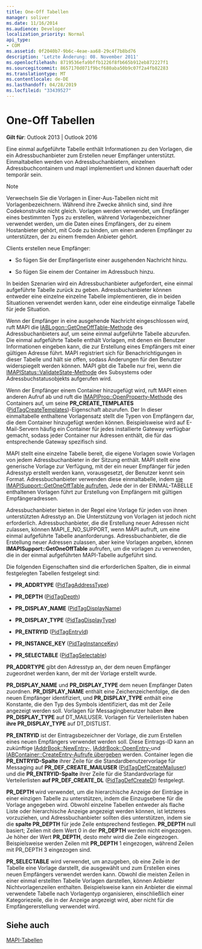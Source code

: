 ```yaml
---
title: One-Off Tabellen
manager: soliver
ms.date: 11/16/2014
ms.audience: Developer
localization_priority: Normal
api_type:
- COM
ms.assetid: 0f2040b7-9b6c-4eae-aa68-29c4f7b8bd76
description: 'Letzte Änderung: 08. November 2011'
ms.openlocfilehash: 8719536efa9bffb1226f8fb665b912eb872227f1
ms.sourcegitcommit: 8657170d071f9bcf680aba50b9c07f2a4fb82283
ms.translationtype: MT
ms.contentlocale: de-DE
ms.lasthandoff: 04/28/2019
ms.locfileid: "33439527"
---
```

# <a name="one-off-tables"></a>One-Off Tabellen

**Gilt für**: Outlook 2013 | Outlook 2016 
  
Eine einmal aufgeführte Tabelle enthält Informationen zu den Vorlagen, die ein Adressbuchanbieter zum Erstellen neuer Empfänger unterstützt. Einmaltabellen werden von Adressbuchanbietern, einzelnen Adressbuchcontainern und mapI implementiert und können dauerhaft oder temporär sein. 
  
> [!NOTE]
> Verwechseln Sie die Vorlagen in Einer-Aus-Tabellen nicht mit Vorlagenbezeichnern. Während ihre Zwecke ähnlich sind, sind ihre Codekonstrukte nicht gleich. Vorlagen werden verwendet, um Empfänger eines bestimmten Typs zu erstellen, während Vorlagenbezeichner verwendet werden, um die Daten eines Empfängers, der zu einem Hostanbieter gehört, mit Code zu binden, um einen anderen Empfänger zu unterstützen, der zu einem fremden Anbieter gehört. 
  
Clients erstellen neue Empfänger:
  
- So fügen Sie der Empfängerliste einer ausgehenden Nachricht hinzu.
    
- So fügen Sie einem der Container im Adressbuch hinzu.
    
In beiden Szenarien wird ein Adressbuchanbieter aufgefordert, eine einmal aufgeführte Tabelle zurück zu geben. Adressbuchanbieter können entweder eine einzelne einzelne Tabelle implementieren, die in beiden Situationen verwendet werden kann, oder eine eindeutige einmalige Tabelle für jede Situation. 
  
Wenn der Empfänger in eine ausgehende Nachricht eingeschlossen wird, ruft MAPI die [IABLogon::GetOneOffTable-Methode](iablogon-getoneofftable.md) des Adressbuchanbieters auf, um seine einmal aufgeführte Tabelle abzurufen. Die einmal aufgeführte Tabelle enthält Vorlagen, mit denen ein Benutzer Informationen eingeben kann, die zur Erstellung eines Empfängers mit einer gültigen Adresse führt. MAPI registriert sich für Benachrichtigungen in dieser Tabelle und hält sie offen, sodass Änderungen für den Benutzer widerspiegelt werden können. MAPI gibt die Tabelle nur frei, wenn die [IMAPIStatus::ValidateState-Methode](imapistatus-validatestate.md) des Subsystems oder Adressbuchstatusobjekts aufgerufen wird. 
  
Wenn der Empfänger einem Container hinzugefügt wird, ruft MAPI einen anderen Aufruf ab und ruft die [IMAPIProp::OpenProperty-Methode](imapiprop-openproperty.md) des Containers auf, um seine **PR_CREATE_TEMPLATES** ([PidTagCreateTemplates](pidtagcreatetemplates-canonical-property.md))-Eigenschaft abzurufen. Der In dieser einmaltabelle enthaltene Vorlagensatz stellt die Typen von Empfängern dar, die dem Container hinzugefügt werden können. Beispielsweise wird auf E-Mail-Servern häufig ein Container für jedes installierte Gateway verfügbar gemacht, sodass jeder Container nur Adressen enthält, die für das entsprechende Gateway spezifisch sind.
  
MAPI stellt eine einzelne Tabelle bereit, die eigene Vorlagen sowie Vorlagen von jedem Adressbuchanbieter in der Sitzung enthält. MAPI stellt eine generische Vorlage zur Verfügung, mit der ein neuer Empfänger für jeden Adresstyp erstellt werden kann, vorausgesetzt, der Benutzer kennt sein Format. Adressbuchanbieter verwenden diese einmaltabelle, indem [sie IMAPISupport::GetOneOffTable aufrufen.](imapisupport-getoneofftable.md) Jede der in der EINMAL-TABELLE enthaltenen Vorlagen führt zur Erstellung von Empfängern mit gültigen Empfängeradressen.
  
Adressbuchanbieter bieten in der Regel eine Vorlage für jeden von ihnen unterstützten Adresstyp an. Die Unterstützung von Vorlagen ist jedoch nicht erforderlich. Adressbuchanbieter, die die Erstellung neuer Adressen nicht zulassen, können MAPI_E_NO_SUPPORT, wenn MAPI aufruft, um eine einmal aufgeführte Tabelle ananforderungs. Adressbuchanbieter, die die Erstellung neuer Adressen zulassen, aber keine Vorlagen angeben, können **IMAPISupport::GetOneOffTable** aufrufen, um die vorlagen zu verwenden, die in der einmal aufgeführten MAPI-Tabelle aufgeführt sind. 
  
Die folgenden Eigenschaften sind die erforderlichen Spalten, die in einmal festgelegten Tabellen festgelegt sind:
  
- **PR_ADDRTYPE** ([PidTagAddressType](pidtagaddresstype-canonical-property.md))
    
- **PR_DEPTH** ([PidTagDepth](pidtagdepth-canonical-property.md))
    
- **PR_DISPLAY_NAME** ([PidTagDisplayName](pidtagdisplayname-canonical-property.md))
    
- **PR_DISPLAY_TYPE** ([PidTagDisplayType](pidtagdisplaytype-canonical-property.md))
    
- **PR_ENTRYID** ([PidTagEntryId](pidtagentryid-canonical-property.md))
    
- **PR_INSTANCE_KEY** ([PidTagInstanceKey](pidtaginstancekey-canonical-property.md))
    
- **PR_SELECTABLE** ([PidTagSelectable](pidtagselectable-canonical-property.md))
    
 **PR_ADDRTYPE** gibt den Adresstyp an, der dem neuen Empfänger zugeordnet werden kann, der mit der Vorlage erstellt wurde. 
  
 **PR_DISPLAY_NAME** und **PR_DISPLAY_TYPE** dem neuen Empfänger Daten zuordnen. **PR_DISPLAY_NAME** enthält eine Zeichenzeichenfolge, die den neuen Empfänger identifiziert, und **PR_DISPLAY_TYPE** enthält eine Konstante, die den Typ des Symbols identifiziert, das mit der Zeile angezeigt werden soll. Vorlagen für Messagingbenutzer haben **ihre PR_DISPLAY_TYPE** auf DT_MAILUSER. Vorlagen für Verteilerlisten haben **ihre PR_DISPLAY_TYPE** auf DT_DISTLIST. 
  
 **PR_ENTRYID** ist der Eintragsbezeichner der Vorlage, die zum Erstellen eines neuen Empfängers verwendet werden soll. Diese Eintrags-ID kann an zukünftige [IAddrBook::NewEntry-,](iaddrbook-newentry.md) [IAddrBook::OpenEntry-](iaddrbook-openentry.md)und [IABContainer::CreateEntry-Aufrufe übergeben](iabcontainer-createentry.md) werden. Container legen die **PR_ENTRYID-Spalte** ihrer Zeile für die Standardbenutzervorlage für Messaging auf **PR_DEF_CREATE_MAILUSER** ([PidTagDefCreateMailuser](pidtagdefcreatemailuser-canonical-property.md)) und die **PR_ENTRYID-Spalte** ihrer Zeile für die Standardvorlage für Verteilerlisten **auf PR_DEF_CREATE_DL** ([PidTagDefCreateDl](pidtagdefcreatedl-canonical-property.md)) festgelegt. 
  
 **PR_DEPTH** wird verwendet, um die hierarchische Anzeige der Einträge in einer einzigen Tabelle zu unterstützen, indem die Einzugsebene für die Vorlage angegeben wird. Obwohl einzelne Tabellen entweder als flache Liste oder hierarchische Anzeige angezeigt werden können, ist letzteres vorzuziehen, und Adressbuchanbieter sollten dies unterstützen, indem sie die **spalte PR_DEPTH** für jede Zeile entsprechend festlegen. **PR_DEPTH** null basiert; Zeilen mit dem Wert 0 in der **PR_DEPTH** werden nicht eingezogen. Je höher der Wert **PR_DEPTH**, desto mehr wird die Zeile eingezogen. Beispielsweise werden Zeilen mit **PR_DEPTH** 1 eingezogen, während Zeilen mit  PR_DEPTH 3 eingezogen sind. 
  
 **PR_SELECTABLE** wird verwendet, um anzugeben, ob eine Zeile in der Tabelle eine Vorlage darstellt, die ausgewählt und zum Erstellen eines neuen Empfängers verwendet werden kann. Obwohl die meisten Zeilen in einer einmal erstellten Tabelle Vorlagen darstellen, können Anbieter Nichtvorlagenzeilen enthalten. Beispielsweise kann ein Anbieter die einmal verwendete Tabelle nach Vorlagentyp organisieren, einschließlich einer Kategoriezeile, die in der Anzeige angezeigt wird, aber nicht für die Empfängererstellung verwendet wird. 
  
## <a name="see-also"></a>Siehe auch



[MAPI-Tabellen](mapi-tables.md)

